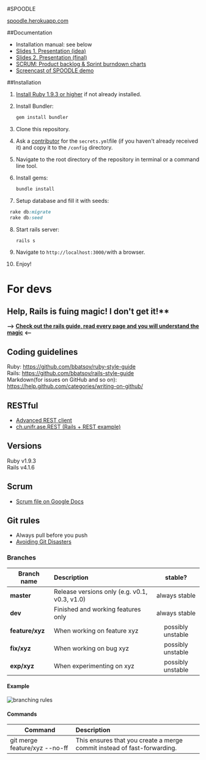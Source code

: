 #SPOODLE

[spoodle.herokuapp.com](http://spoodle.herokuapp.com)

##Documentation
* Installation manual: see below
* [Slides 1. Presentation (idea)](/doc/idea_spoodle_presentation.ppt)
* [Slides 2. Presentation (final)](/doc/final_spoodle_presentation.ppt)
* [SCRUM: Product backlog & Sprint burndown charts](/doc/SCRUM.xls)
* [Screencast of SPOODLE demo](https://www.dropbox.com/s/koop915sjd4vc19/SPOODLE_SCREENCAST.mov?dl=0)

##Installation
1. [Install Ruby 1.9.3 or higher](https://www.ruby-lang.org/en/documentation/installation/) if not already installed.
2. Install Bundler:

   ```ruby
   gem install bundler
   ```

3. Clone this repository.

4. Ask a [contributor](https://github.com/ASE-2014/spoodle/graphs/contributors) for the ```secrets.yml```file (if you haven't already received it) and copy it to the ```/config``` directory.

5. Navigate to the root directory of the repository in terminal or a command line tool.

6. Install gems:

   ```ruby
   bundle install
   ```

7. Setup database and fill it with seeds:

  ```ruby
   rake db:migrate
   rake db:seed
   ```

8. Start rails server:

   ```ruby
   rails s
   ```
   
9. Navigate to ```http://localhost:3000/```with a browser.

10. Enjoy!

# For devs

## **Help, Rails is fu**ing magic! I don't get it!**
**-->** [**Check out the rails guide, read every page and you will understand the magic**](http://guides.rubyonrails.org/index.html) **<--**

## Coding guidelines
Ruby: https://github.com/bbatsov/ruby-style-guide  
Rails: https://github.com/bbatsov/rails-style-guide  
Markdown(for issues on GitHub and so on): https://help.github.com/categories/writing-on-github/


## RESTful
* [Advanced REST client](https://chrome.google.com/webstore/detail/advanced-rest-client/hgmloofddffdnphfgcellkdfbfbjeloo?utm_source=gmail)
* [ch.unifr.ase.REST (Rails + REST example)](https://github.com/aruppen/ch.unifr.ase.REST)


## Versions
Ruby v1.9.3  
Rails v4.1.6


## Scrum
* [Scrum file on Google Docs](https://docs.google.com/spreadsheets/d/1fUCD3_R0JQMdiDByQR-dAFa5DUAPoTSOcI2_9BJnZ14/edit#gid=0)


## Git rules
* Always pull before you push  
* [Avoiding Git Disasters](http://randyfay.com/content/avoiding-git-disasters-gory-story)

### Branches
| Branch name | Description | stable? |
| ------------- |:-------------| :-----:|
| **master** | Release versions only (e.g. v0.1, v0.3, v1.0) | always stable |
| **dev** | Finished and working features only | always stable |
| **feature/xyz** | When working on feature xyz | possibly unstable |
| **fix/xyz** | When working on bug xyz | possibly unstable |
| **exp/xyz** | When experimenting on xyz | possibly unstable |

#### Example
![branching rules](http://www.rittmanmead.com/wp-content/uploads/2013/07/git-branch1.png)

#### Commands
|Command | Description |
| ------ | :---------- |
| git merge feature/xyz --no-ff | This ensures that you create a merge commit instead of fast-forwarding. |
